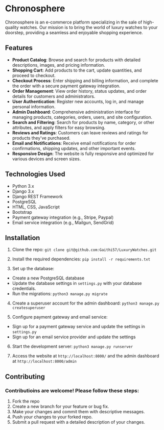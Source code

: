 # Chronosphere
Chronosphere is an e-commerce platform specializing in the sale of high-quality watches. Our mission is to bring the world of luxury watches to your doorstep, providing a seamless and enjoyable shopping experience.

## Features
* **Product Catalog**: Browse and search for products with detailed descriptions, images, and pricing information.
* **Shopping Cart**: Add products to the cart, update quantities, and proceed to checkout.
* **Checkout Process**: Enter shipping and billing information, and complete the order with a secure payment gateway integration.
* **Order Management**: View order history, status updates, and order details for customers and administrators.
* **User Authentication**: Register new accounts, log in, and manage personal information.
* **Admin Dashboard**: Comprehensive administration interface for managing products, categories, orders, users, and site configuration.
* **Search and Filtering**: Search for products by name, category, or other attributes, and apply filters for easy browsing.
* **Reviews and Ratings**: Customers can leave reviews and ratings for products they've purchased.
* **Email and Notifications**: Receive email notifications for order confirmations, shipping updates, and other important events.
* **Responsive Design**: The website is fully responsive and optimized for various devices and screen sizes.

## Technologies Used
* Python 3.x
* Django 3.x
* Django REST Framework
* PostgreSQL
* HTML, CSS, JavaScript
* Bootstrap
* Payment gateway integration (e.g., Stripe, Paypal)
* Email service integration (e.g., Mailgun, SendGrid)

## Installation
1. Clone the repo:
`git clone git@github.com:Gaithi57/LuxuryWatches.git`

2. Install the required dependencies:
`pip install -r requirements.txt`

3. Set up the database:
* Create a new PostgreSQL database
* Update the database settings in `settings.py` with your database credentials.
* Run the migrations:
`python3 manage.py migrate`

4. Create a superuser account for the admin dashboard:
`python3 manage.py createsuperuser`

5. Configure payment gateway and email service:
* Sign up for a payment gateway service and update the settings in `settings.py`
* Sign up for an email service provider and update the settings

6. Start the development server:
`python3 manage.py runserver`

7. Access the website at `http://localhost:8000/` and the admin dashboard at `http://localhost:8000/admin`

## Contributing

### Contributioins are welcome! Please follow these steps:
1. Fork the repo
2. Create a new branch for your feature or bug fix.
3. Make your changes and commit them with descriptive messages.
4. Push your changes to your forked repo.
5. Submit a pull request with a detailed description of your changes.
